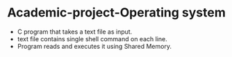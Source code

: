 # Academic-project-Operating system 
- C program that takes a text file as input.
- text file contains single shell command on each line.
- Program reads and executes it using Shared Memory.
